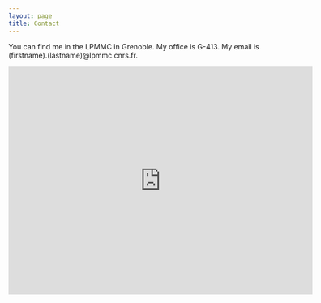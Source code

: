 ```yaml
---
layout: page
title: Contact
---
```

You can find me in the LPMMC in Grenoble. My office is G-413.
My email is (firstname).(lastname)@lpmmc.cnrs.fr.
<center>
<iframe src="https://maps.app.goo.gl/TgC8mf8btRr4TSoT9" width="600" height="450" frameborder="0" style="border:0;" allowfullscreen="" aria-hidden="false" tabindex="0"></iframe>
</center>
